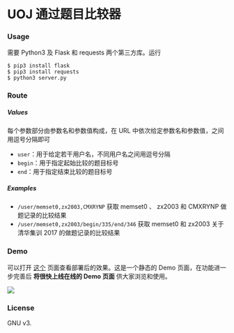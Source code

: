 # UOJ 通过题目比较器

### Usage

需要 Python3 及 Flask 和 requests 两个第三方库。运行

```
$ pip3 install flask
$ pip3 install requests
$ python3 server.py
```

### Route

##### Values

每个参数部分由参数名和参数值构成，在 URL 中依次给定参数名和参数值，之间用逗号分隔即可

* `user`：用于给定若干用户名，不同用户名之间用逗号分隔
* `begin`：用于指定起始比较的题目标号
* `end`：用于指定结束比较的题目标号

##### Examples

* `/user/memset0,zx2003,CMXRYNP` 获取 memset0 、 zx2003 和 CMXRYNP 做题记录的比较结果
* `/user/memset0,zx2003/begin/335/end/346` 获取 memset0 和 zx2003 关于清华集训 2017 的做题记录的比较结果

### Demo 

可以打开 [这个](https://memset0.github.io/uoj-ac-compare/demo.htm) 页面查看部署后的效果。这是一个静态的 Demo 页面，在功能进一步完善后 **将很快上线在线的 Demo 页面** 供大家浏览和使用。

![](https://memset0.github.io/uoj-ac-compare/demo.png)

### License

GNU v3.